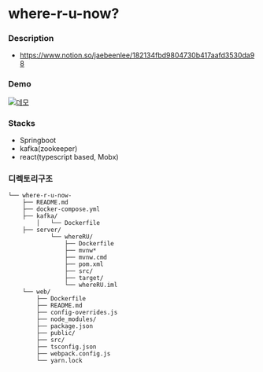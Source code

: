 # where-r-u-now?

### Description

- https://www.notion.so/jaebeenlee/182134fbd9804730b417aafd3530da98

### Demo

[![데모](http://img.youtube.com/vi/jliI87aV7vI/0.jpg)](https://youtu.be/jliI87aV7vI)


### Stacks

- Springboot
- kafka(zookeeper)
- react(typescript based, Mobx)

### 디렉토리구조
```
└── where-r-u-now-
    ├── README.md
    ├── docker-compose.yml
    ├── kafka/
        │   └── Dockerfile
    ├── server/
            └── whereRU/
                ├── Dockerfile
                ├── mvnw*
                ├── mvnw.cmd
                ├── pom.xml
                ├── src/
                ├── target/
                └── whereRU.iml
    └── web/
        ├── Dockerfile
        ├── README.md
        ├── config-overrides.js
        ├── node_modules/
        ├── package.json
        ├── public/
        ├── src/
        ├── tsconfig.json
        ├── webpack.config.js
        └── yarn.lock
```
